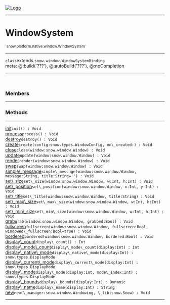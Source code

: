 
[![Logo](../../../../../images/logo.png)](../../../../../api/index.html)

---



<h1>WindowSystem</h1>
<small>`snow.platform.native.window.WindowSystem`</small>



---

`class`extends <code><span>snow.window.WindowSystemBinding</span></code>
<span class="meta">
<br/>meta: @:build(&#x27;???&#x27;), @:autoBuild(&#x27;???&#x27;), @:noCompletion
</span>


---

&nbsp;
&nbsp;



<h3>Members</h3> <hr/>





<h3>Methods</h3> <hr/><span class="method apipage">
            <a name="init"><a class="lift" href="#init">init</a></a><code class="signature apipage">init() : Void</code><br/><span class="small_desc_flat"></span>
        </span>
    <span class="method apipage">
            <a name="process"><a class="lift" href="#process">process</a></a><code class="signature apipage">process() : Void</code><br/><span class="small_desc_flat"></span>
        </span>
    <span class="method apipage">
            <a name="destroy"><a class="lift" href="#destroy">destroy</a></a><code class="signature apipage">destroy() : Void</code><br/><span class="small_desc_flat"></span>
        </span>
    <span class="method apipage">
            <a name="create"><a class="lift" href="#create">create</a></a><code class="signature apipage">create(config:snow.types.WindowConfig<span></span>, on\_created:<span></span>) : Void</code><br/><span class="small_desc_flat"></span>
        </span>
    <span class="method apipage">
            <a name="close"><a class="lift" href="#close">close</a></a><code class="signature apipage">close(window:snow.window.Window<span></span>) : Void</code><br/><span class="small_desc_flat"></span>
        </span>
    <span class="method apipage">
            <a name="update"><a class="lift" href="#update">update</a></a><code class="signature apipage">update(window:snow.window.Window<span></span>) : Void</code><br/><span class="small_desc_flat"></span>
        </span>
    <span class="method apipage">
            <a name="render"><a class="lift" href="#render">render</a></a><code class="signature apipage">render(window:snow.window.Window<span></span>) : Void</code><br/><span class="small_desc_flat"></span>
        </span>
    <span class="method apipage">
            <a name="swap"><a class="lift" href="#swap">swap</a></a><code class="signature apipage">swap(window:snow.window.Window<span></span>) : Void</code><br/><span class="small_desc_flat"></span>
        </span>
    <span class="method apipage">
            <a name="simple_message"><a class="lift" href="#simple_message">simple\_message</a></a><code class="signature apipage">simple\_message(window:snow.window.Window<span></span>, message:String<span></span>, title:String<span>=&#x27;&#x27;</span>) : Void</code><br/><span class="small_desc_flat"></span>
        </span>
    <span class="method apipage">
            <a name="set_size"><a class="lift" href="#set_size">set\_size</a></a><code class="signature apipage">set\_size(window:snow.window.Window<span></span>, w:Int<span></span>, h:Int<span></span>) : Void</code><br/><span class="small_desc_flat"></span>
        </span>
    <span class="method apipage">
            <a name="set_position"><a class="lift" href="#set_position">set\_position</a></a><code class="signature apipage">set\_position(window:snow.window.Window<span></span>, x:Int<span></span>, y:Int<span></span>) : Void</code><br/><span class="small_desc_flat"></span>
        </span>
    <span class="method apipage">
            <a name="set_title"><a class="lift" href="#set_title">set\_title</a></a><code class="signature apipage">set\_title(window:snow.window.Window<span></span>, title:String<span></span>) : Void</code><br/><span class="small_desc_flat"></span>
        </span>
    <span class="method apipage">
            <a name="set_max_size"><a class="lift" href="#set_max_size">set\_max\_size</a></a><code class="signature apipage">set\_max\_size(window:snow.window.Window<span></span>, w:Int<span></span>, h:Int<span></span>) : Void</code><br/><span class="small_desc_flat"></span>
        </span>
    <span class="method apipage">
            <a name="set_min_size"><a class="lift" href="#set_min_size">set\_min\_size</a></a><code class="signature apipage">set\_min\_size(window:snow.window.Window<span></span>, w:Int<span></span>, h:Int<span></span>) : Void</code><br/><span class="small_desc_flat"></span>
        </span>
    <span class="method apipage">
            <a name="grab"><a class="lift" href="#grab">grab</a></a><code class="signature apipage">grab(window:snow.window.Window<span></span>, grabbed:Bool<span></span>) : Void</code><br/><span class="small_desc_flat"></span>
        </span>
    <span class="method apipage">
            <a name="fullscreen"><a class="lift" href="#fullscreen">fullscreen</a></a><code class="signature apipage">fullscreen(window:snow.window.Window<span></span>, fullscreen:Bool<span></span>, windowed\_fullscreen:Bool<span>=true</span>) : Void</code><br/><span class="small_desc_flat"></span>
        </span>
    <span class="method apipage">
            <a name="bordered"><a class="lift" href="#bordered">bordered</a></a><code class="signature apipage">bordered(window:snow.window.Window<span></span>, bordered:Bool<span></span>) : Void</code><br/><span class="small_desc_flat"></span>
        </span>
    <span class="method apipage">
            <a name="display_count"><a class="lift" href="#display_count">display\_count</a></a><code class="signature apipage">display\_count() : Int</code><br/><span class="small_desc_flat"></span>
        </span>
    <span class="method apipage">
            <a name="display_mode_count"><a class="lift" href="#display_mode_count">display\_mode\_count</a></a><code class="signature apipage">display\_mode\_count(display:Int<span></span>) : Int</code><br/><span class="small_desc_flat"></span>
        </span>
    <span class="method apipage">
            <a name="display_native_mode"><a class="lift" href="#display_native_mode">display\_native\_mode</a></a><code class="signature apipage">display\_native\_mode(display:Int<span></span>) : snow.types.DisplayMode</code><br/><span class="small_desc_flat"></span>
        </span>
    <span class="method apipage">
            <a name="display_current_mode"><a class="lift" href="#display_current_mode">display\_current\_mode</a></a><code class="signature apipage">display\_current\_mode(display:Int<span></span>) : snow.types.DisplayMode</code><br/><span class="small_desc_flat"></span>
        </span>
    <span class="method apipage">
            <a name="display_mode"><a class="lift" href="#display_mode">display\_mode</a></a><code class="signature apipage">display\_mode(display:Int<span></span>, mode\_index:Int<span></span>) : snow.types.DisplayMode</code><br/><span class="small_desc_flat"></span>
        </span>
    <span class="method apipage">
            <a name="display_bounds"><a class="lift" href="#display_bounds">display\_bounds</a></a><code class="signature apipage">display\_bounds(display:Int<span></span>) : Dynamic</code><br/><span class="small_desc_flat"></span>
        </span>
    <span class="method apipage">
            <a name="display_name"><a class="lift" href="#display_name">display\_name</a></a><code class="signature apipage">display\_name(display:Int<span></span>) : String</code><br/><span class="small_desc_flat"></span>
        </span>
    <span class="method apipage">
            <a name="new"><a class="lift" href="#new">new</a></a><code class="signature apipage">new(\_manager:snow.window.Windowing<span></span>, \_lib:snow.Snow<span></span>) : Void</code><br/><span class="small_desc_flat"></span>
        </span>
    





---

&nbsp;
&nbsp;
&nbsp;
&nbsp;